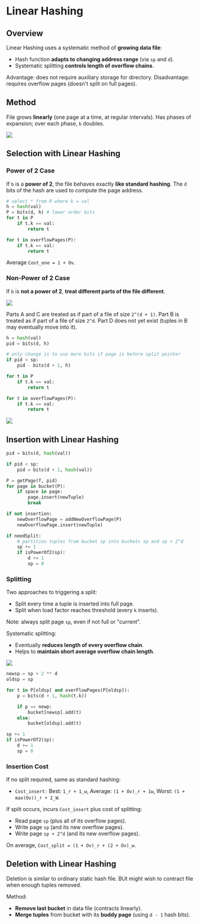 # Linear Hashing
## Overview
Linear Hashing uses a systematic method of **growing data file**:
- Hash function **adapts to changing address range** (via ``sp`` and ``d``).
- Systematic splitting **controls length of overflow chains**.

Advantage: does not require auxiliary storage for directory.
Disadvantage: requires overflow pages (doesn't split on full pages).

## Method
File grows **linearly** (one page at a time, at regular intervals). Has phases of expansion; over each phase, ``b`` doubles.

![](https://cgi.cse.unsw.edu.au/~cs9315/21T1/lectures/linear-hashing/Pics/file-struct/linhash1.png)

## Selection with Linear Hashing
### Power of 2 Case
If ``b`` is a **power of 2**, the file behaves exactly **like standard hashing**. The ``d`` bits of the hash are used to compute the page address.

```py
# select * from R where k = val
h = hash(val)
P = bits(d, h) # lower order bits
for t in P
    if t.k == val:
        return t

for t in overflowPages(P):
    if t.k == val:
        return t
```

Average ``Cost_one = 1 + Ov``.

### Non-Power of 2 Case
If ``b`` is **not a power of 2**, **treat different parts of the file different**.

![](https://cgi.cse.unsw.edu.au/~cs9315/21T1/lectures/linear-hashing/Pics/file-struct/linhash2.png)

Parts A and C are treated as if part of a file of size ``2^(d + 1)``. Part B is treated as if part of a file of size ``2^d``. Part D does not yet exist (tuples in B may eventually move into it).

```py
h = hash(val)
pid = bits(d, h)

# only change is to use more bits if page is before split pointer
if pid < sp:
    pid - bits(d + 1, h)

for t in P
    if t.k == val:
        return t

for t in overflowPages(P):
    if t.k == val:
        return t
```

![](https://cgi.cse.unsw.edu.au/~cs9315/21T1/lectures/linear-hashing/Pics/file-struct/linhash3.png)

## Insertion with Linear Hashing
```py
pid = bits(d, hash(val))

if pid < sp:
    pid = bits(d + 1, hash(val))

P = getPage(f, pid)
for page in bucket(P):
    if space in page:
        page.insert(newTuple)
        break

if not insertion:
    newOverflowPage = addNewOverflowPage(P)
    newOverflowPage.insert(newTuple)

if needSplit:
    # partition tuples from bucket sp into buckets sp and sp + 2^d
    sp += 1
    if isPowerOf2(sp):
        d += 1
        sp = 0
```

### Splitting
Two approaches to triggering a split:
- Split every time a tuple is inserted into full page.
- Split when load factor reaches threshold (every ``k`` inserts).

Note: always split page ``sp``, even if not full or "current".

Systematic splitting:
- Eventually **reduces length of every overflow chain**.
- Helps to **maintain short average overflow chain length**.

![](https://cgi.cse.unsw.edu.au/~cs9315/21T1/lectures/linear-hashing/Pics/file-struct/linhash4.png)

```py
newsp = sp + 2 ** d
oldsp = sp

for t in P[oldsp] and overFlowPages(P[oldsp]):
    p = bits(d + 1, hash(t.k))

    if p == newp:
        bucket[newsp].add(t)
    else:
        bucket[oldsp].add(t)

sp += 1
if isPowerOf2(sp):
    d += 1
    sp = 0
```

### Insertion Cost
If no split required, same as standard hashing:
- ``Cost_insert:`` Best: ``1_r + 1_w``, Average: ``(1 + Ov)_r + 1w``, Worst: ``(1 + max(Ov))_r + 2_W``.

If split occurs, incurs ``Cost_insert`` plus cost of splitting:
- Read page ``sp`` (plus all of its overflow pages).
- Write page ``sp`` (and its new overflow pages).
- Write page ``sp + 2^d`` (and its new overflow pages).

On average, ``Cost_split = (1 + Ov)_r + (2 + Ov)_w``.

## Deletion with Linear Hashing
Deletion is similar to ordinary static hash file. BUt might wish to contract file when enough tuples removed.

Method:
- **Remove last bucket** in data file (contracts linearly).
- **Merge tuples** from bucket with its **buddy page** (using ``d - 1`` hash bits).